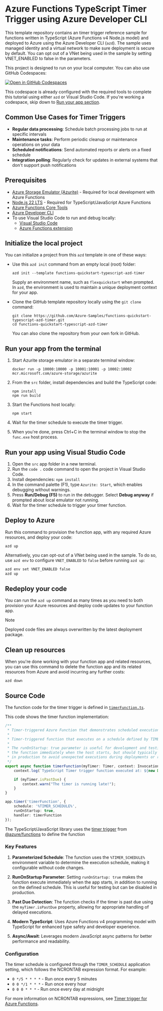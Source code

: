 <!--
---
name: Azure Functions TypeScript Timer Trigger using Azure Developer CLI
description: This repository contains an Azure Functions timer trigger quickstart written in TypeScript and deployed to Azure Functions Flex Consumption using the Azure Developer CLI (azd). The sample uses managed identity and a virtual network to make sure deployment is secure by default.
page_type: sample
products:
- azure-functions
- azure
- entra-id
urlFragment: starter-timer-trigger-typescript
languages:
- typescript
- bicep
- azdeveloper
---
-->

# Azure Functions TypeScript Timer Trigger using Azure Developer CLI

This template repository contains an timer trigger reference sample for functions written in TypeScript (Azure Functions v4 Node.js model) and deployed to Azure using the Azure Developer CLI (`azd`). The sample uses managed identity and a virtual network to make sure deployment is secure by default. You can opt out of a VNet being used in the sample by setting VNET_ENABLED to false in the parameters.

This project is designed to run on your local computer. You can also use GitHub Codespaces:

[![Open in GitHub Codespaces](https://github.com/codespaces/badge.svg)](https://codespaces.new/azure-samples/functions-quickstart-typescript-azd-timer)

This codespace is already configured with the required tools to complete this tutorial using either `azd` or Visual Studio Code. If you're working a codespace, skip down to [Run your app section](#run-your-app-from-the-terminal).

## Common Use Cases for Timer Triggers

- **Regular data processing**: Schedule batch processing jobs to run at specific intervals
- **Maintenance tasks**: Perform periodic cleanup or maintenance operations on your data
- **Scheduled notifications**: Send automated reports or alerts on a fixed schedule
- **Integration polling**: Regularly check for updates in external systems that don't support push notifications

## Prerequisites

- [Azure Storage Emulator (Azurite)](https://learn.microsoft.com/azure/storage/common/storage-use-azurite) - Required for local development with Azure Functions
- [Node.js 22 LTS](https://nodejs.org/en/download/) - Required for TypeScript/JavaScript Azure Functions
- [Azure Functions Core Tools](https://learn.microsoft.com/azure/azure-functions/functions-run-local?pivots=programming-language-javascript#install-the-azure-functions-core-tools)
- [Azure Developer CLI](https://learn.microsoft.com/azure/developer/azure-developer-cli/install-azd)
- To use Visual Studio Code to run and debug locally:
  - [Visual Studio Code](https://code.visualstudio.com/)
  - [Azure Functions extension](https://marketplace.visualstudio.com/items?itemName=ms-azuretools.vscode-azurefunctions)

## Initialize the local project

You can initialize a project from this `azd` template in one of these ways:

- Use this `azd init` command from an empty local (root) folder:

    ```shell
    azd init --template functions-quickstart-typescript-azd-timer
    ```

    Supply an environment name, such as `flexquickstart` when prompted. In `azd`, the environment is used to maintain a unique deployment context for your app.

- Clone the GitHub template repository locally using the `git clone` command:

    ```shell
    git clone https://github.com/Azure-Samples/functions-quickstart-typescript-azd-timer.git
    cd functions-quickstart-typescript-azd-timer
    ```

    You can also clone the repository from your own fork in GitHub.

## Run your app from the terminal

1. Start Azurite storage emulator in a separate terminal window:

   ```shell
   docker run -p 10000:10000 -p 10001:10001 -p 10002:10002 mcr.microsoft.com/azure-storage/azurite
   ```

2. From the `src` folder, install dependencies and build the TypeScript code:

   ```shell
   npm install
   npm run build
   ```

3. Start the Functions host locally:

   ```shell
   npm start
   ```

4. Wait for the timer schedule to execute the timer trigger.

5. When you're done, press Ctrl+C in the terminal window to stop the `func.exe` host process.

## Run your app using Visual Studio Code

1. Open the `src` app folder in a new terminal.
2. Run the `code .` code command to open the project in Visual Studio Code.
3. Install dependencies: `npm install`
4. In the command palette (F1), type `Azurite: Start`, which enables debugging without warnings.
5. Press **Run/Debug (F5)** to run in the debugger. Select **Debug anyway** if prompted about local emulator not running.
6. Wait for the timer schedule to trigger your timer function.

## Deploy to Azure

Run this command to provision the function app, with any required Azure resources, and deploy your code:

```shell
azd up
```

Alternatively, you can opt-out of a VNet being used in the sample. To do so, use `azd env` to configure `VNET_ENABLED` to `false` before running `azd up`:

```bash
azd env set VNET_ENABLED false
azd up
```

## Redeploy your code

You can run the `azd up` command as many times as you need to both provision your Azure resources and deploy code updates to your function app.

> [!NOTE]
> Deployed code files are always overwritten by the latest deployment package.

## Clean up resources

When you're done working with your function app and related resources, you can use this command to delete the function app and its related resources from Azure and avoid incurring any further costs:

```shell
azd down
```

## Source Code

The function code for the timer trigger is defined in [`timerFunction.ts`](./src/src/functions/timerFunction.ts).

This code shows the timer function implementation:  

```typescript
/**
 * Timer-triggered Azure Function that demonstrates scheduled execution.
 * 
 * Timer-triggered function that executes on a schedule defined by TIMER_SCHEDULE app setting.
 * 
 * The runOnStartup: true parameter is useful for development and testing as it triggers
 * the function immediately when the host starts, but should typically be set to false
 * in production to avoid unexpected executions during deployments or restarts.
 */
export async function timerFunction(myTimer: Timer, context: InvocationContext): Promise<void> {
    context.log(`TypeScript Timer trigger function executed at: ${new Date().toISOString()}`);

    if (myTimer.isPastDue) {
        context.warn("The timer is running late!");
    }
}

app.timer('timerFunction', {
    schedule: '%TIMER_SCHEDULE%',
    runOnStartup: true,
    handler: timerFunction
});
```

The TypeScript/JavaScript library uses the [timer trigger](https://learn.microsoft.com/en-us/azure/azure-functions/functions-bindings-timer?tabs=javascript-v4%2Cin-process&pivots=programming-language-javascript) from [@azure/functions](https://www.npmjs.com/package/@azure/functions) to define the function

### Key Features

1. **Parameterized Schedule**: The function uses the `%TIMER_SCHEDULE%` environment variable to determine the execution schedule, making it configurable without code changes.

2. **RunOnStartup Parameter**: Setting `runOnStartup: true` makes the function execute immediately when the app starts, in addition to running on the defined schedule. This is useful for testing but can be disabled in production.

3. **Past Due Detection**: The function checks if the timer is past due using the `myTimer.isPastDue` property, allowing for appropriate handling of delayed executions.

4. **Modern TypeScript**: Uses Azure Functions v4 programming model with TypeScript for enhanced type safety and developer experience.

5. **Async/Await**: Leverages modern JavaScript async patterns for better performance and readability.

### Configuration

The timer schedule is configured through the `TIMER_SCHEDULE` application setting, which follows the NCRONTAB expression format. For example:

- `0 */5 * * * *` - Run once every 5 minutes
- `0 0 */1 * * *` - Run once every hour
- `0 0 0 * * *` - Run once every day at midnight

For more information on NCRONTAB expressions, see [Timer trigger for Azure Functions](https://learn.microsoft.com/azure/azure-functions/functions-bindings-timer).
